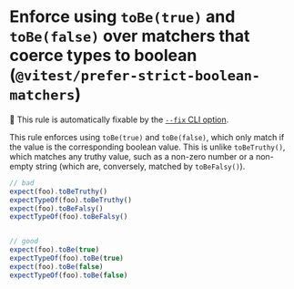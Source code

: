 # Enforce using `toBe(true)` and `toBe(false)` over matchers that coerce types to boolean (`@vitest/prefer-strict-boolean-matchers`)

🔧 This rule is automatically fixable by the [`--fix` CLI option](https://eslint.org/docs/latest/user-guide/command-line-interface#--fix).

<!-- end auto-generated rule header -->

This rule enforces using `toBe(true)` and `toBe(false)`, which only match if the value is the corresponding boolean value. This is unlike `toBeTruthy()`, which matches any truthy value, such as a non-zero number or a non-empty string (which are, conversely, matched by `toBeFalsy()`).

```js
// bad
expect(foo).toBeTruthy()
expectTypeOf(foo).toBeTruthy()
expect(foo).toBeFalsy()
expectTypeOf(foo).toBeFalsy()


// good
expect(foo).toBe(true)
expectTypeOf(foo).toBe(true)
expect(foo).toBe(false)
expectTypeOf(foo).toBe(false)
```
